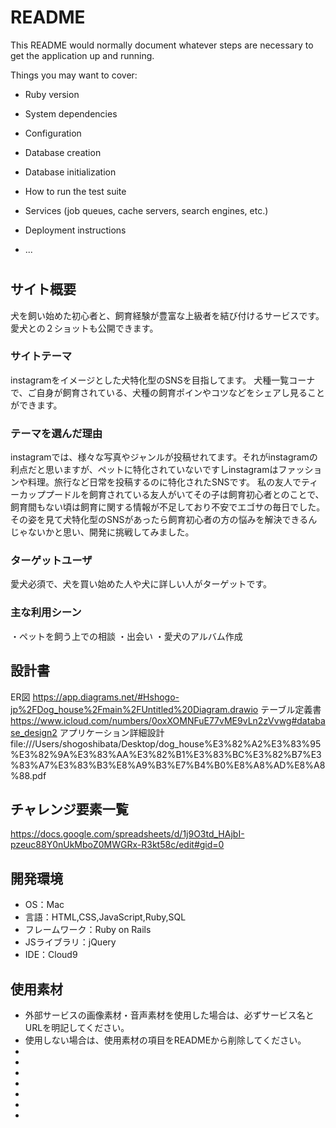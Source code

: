 # README

This README would normally document whatever steps are necessary to get the
application up and running.

Things you may want to cover:

* Ruby version

* System dependencies

* Configuration

* Database creation

* Database initialization

* How to run the test suite

* Services (job queues, cache servers, search engines, etc.)

* Deployment instructions

* ...

# <Doghouse>

## サイト概要
犬を飼い始めた初心者と、飼育経験が豊富な上級者を結び付けるサービスです。
愛犬との２ショットも公開できます。

### サイトテーマ
instagramをイメージとした犬特化型のSNSを目指してます。
犬種一覧コーナで、ご自身が飼育されている、犬種の飼育ポインやコツなどをシェアし見ることができます。

### テーマを選んだ理由
instagramでは、様々な写真やジャンルが投稿せれてます。それがinstagramの利点だと思いますが、ペットに特化されていないですしinstagramはファッションや料理。旅行など日常を投稿するのに特化されたSNSです。
私の友人でティーカッププードルを飼育されている友人がいてその子は飼育初心者とのことで、飼育間もない頃は飼育に関する情報が不足しており不安でエゴサの毎日でした。その姿を見て犬特化型のSNSがあったら飼育初心者の方の悩みを解決できるんじゃないかと思い、開発に挑戦してみました。

### ターゲットユーザ
愛犬必須で、犬を買い始めた人や犬に詳しい人がターゲットです。

### 主な利用シーン
・ペットを飼う上での相談
・出会い
・愛犬のアルバム作成
## 設計書
 ER図   https://app.diagrams.net/#Hshogo-jp%2FDog_house%2Fmain%2FUntitled%20Diagram.drawio
 テーブル定義書   https://www.icloud.com/numbers/0oxXOMNFuE77vME9vLn2zVvwg#database_design2
 アプリケーション詳細設計file:///Users/shogoshibata/Desktop/dog_house%E3%82%A2%E3%83%95%E3%82%9A%E3%83%AA%E3%82%B1%E3%83%BC%E3%82%B7%E3%83%A7%E3%83%B3%E8%A9%B3%E7%B4%B0%E8%A8%AD%E8%A8%88.pdf
## チャレンジ要素一覧
https://docs.google.com/spreadsheets/d/1j9O3td_HAjbI-pzeuc88Y0nUkMboZ0MWGRx-R3kt58c/edit#gid=0
## 開発環境
- OS：Mac
- 言語：HTML,CSS,JavaScript,Ruby,SQL
- フレームワーク：Ruby on Rails
- JSライブラリ：jQuery
- IDE：Cloud9

## 使用素材
- 外部サービスの画像素材・音声素材を使用した場合は、必ずサービス名とURLを明記してください。
- 使用しない場合は、使用素材の項目をREADMEから削除してください。
-
-
-
-
-
-
-
